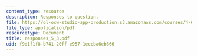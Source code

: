 ```yaml
---
content_type: resource
description: Responses to question.
file: https://ol-ocw-studio-app-production.s3.amazonaws.com/courses/4-645-selected-topics-in-architecture-architecture-from-1750-to-the-present-fall-2004/f9d1f1f8b74120ffe9571eecba6eb666_responses_5_3.pdf
file_type: application/pdf
resourcetype: Document
title: responses_5_3.pdf
uid: f9d1f1f8-b741-20ff-e957-1eecba6eb666
---
```

